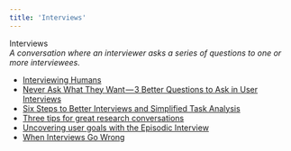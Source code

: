 ```yaml
---
title: 'Interviews'
---
```


Interviews  
_A conversation where an interviewer asks a series of questions to one or more interviewees._

*   [Interviewing Humans](http://alistapart.com/article/interviewing-humans)  
*   [Never Ask What They Want — 3 Better Questions to Ask in User Interviews](https://medium.com/user-research/never-ask-what-they-want-3-better-questions-to-ask-in-user-interviews-aeddd2a2101e#.21nbp2ly8)   
*   [Six Steps to Better Interviews and Simplified Task Analysis](http://adaptivepath.org/ideas/six-steps-to-better-interviews-and-simplified-task-analysis/)  
*   [Three tips for great research conversations](https://medium.com/designing-atlassian/three-tips-for-great-research-conversations-ecd08dcc0632)  
*   [Uncovering user goals with the Episodic Interview](http://userfocus.co.uk/articles/uncovering-user-goals-with-the-episodic-interview.html)  
*   [When Interviews Go Wrong](http://www.uxmatters.com/mt/archives/2011/04/when-interviews-go-wrong.php)
